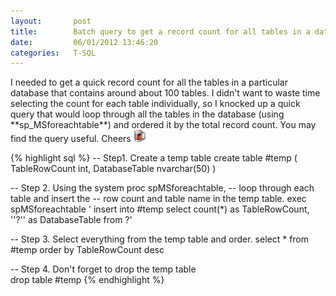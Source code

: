 ```yaml
---
layout:       post
title:        Batch query to get a record count for all tables in a database
date:         06/01/2012 13:46:20
categories:   T-SQL
---
```


<p>I needed to get a quick record count for all the tables in a particular database that contains around about 100 tables. I didn't want to waste time selecting the count for each table individually, so I knocked up a quick query that would loop through all the tables in the database (using **sp_MSforeachtable**) and ordered it by the total record count. You may find the query useful. Cheers <img style="border-style:none;" class="wlEmoticon wlEmoticon-mug" alt="Mug" src="/assets/137_wlEmoticon-mug.png" />       

{% highlight sql %}
-- Step1.    Create a temp table
create table #temp
(
    TableRowCount int,
    DatabaseTable nvarchar(50)
)

-- Step 2.    Using the system proc spMSforeachtable,
--            loop through each table and insert the 
--            row count and table name in the temp table.
exec spMSforeachtable '
                insert into #temp 
                select 
                    count(*) as TableRowCount, 
                    ''?'' as DatabaseTable 
                from 
                    ?'

-- Step 3.    Select everything from the temp table and order.
select 
    * 
from 
    #temp
order by
    TableRowCount desc

-- Step 4. Don't forget to drop the temp table    
drop table #temp
{% endhighlight %}